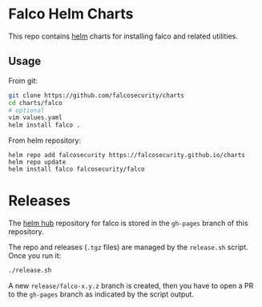 # Falco Helm Charts

This repo contains [helm](https://helm.sh/) charts for installing falco and related utilities.

## Usage

From git:

```bash
git clone https://github.com/falcosecurity/charts
cd charts/falco
# optional
vim values.yaml
helm install falco .
```

From helm repository:

```
helm repo add falcosecurity https://falcosecurity.github.io/charts
helm repo update
helm install falco falcosecurity/falco
```

# Releases

The [helm hub](https://falcosecurity.github.io/charts) repository for falco is stored in the `gh-pages` branch of this repository. 

The repo and releases (`.tgz` files) are managed by the `release.sh` script. Once you run it:

```bash
./release.sh
```

A new `release/falco-x.y.z` branch is created, then you have to open a PR to the `gh-pages` branch as indicated by the script output.